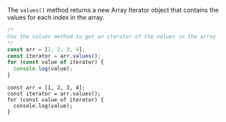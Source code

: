 The `values()` method returns a new Array Iterator object that contains the values for each index in the array.

```js
/*
Use the values method to get an iterator of the values in the array
*/
const arr = [1, 2, 3, 4];
const iterator = arr.values();
for (const value of iterator) {
  console.log(value);
}
```

```solution
const arr = [1, 2, 3, 4];
const iterator = arr.values();
for (const value of iterator) {
  console.log(value);
}
```